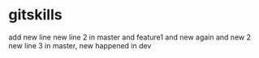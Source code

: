 # gitskills
add new line
new line 2 in master and feature1 and new again and new 2
new line 3 in master, new happened in dev
